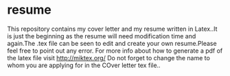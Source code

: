 # resume
This repository contains my cover letter and my resume written in Latex..It is just the beginning as the resume will need modification time and again.The .tex file can be seen to edit and create your own resume.Please feel free to point out any error.
For more info about how to generate a pdf of the latex file visit http://miktex.org/ 
Do not forget to change the name to whom you are applying for in the COver letter tex file..
